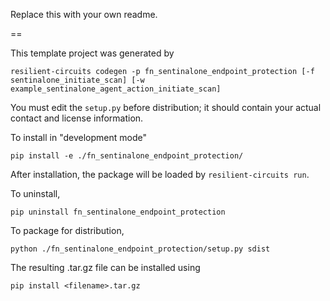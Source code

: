 Replace this with your own readme.

==

This template project was generated by

    resilient-circuits codegen -p fn_sentinalone_endpoint_protection [-f sentinalone_initiate_scan] [-w example_sentinalone_agent_action_initiate_scan]


You must edit the `setup.py` before distribution;
it should contain your actual contact and license information.

To install in "development mode"

    pip install -e ./fn_sentinalone_endpoint_protection/

After installation, the package will be loaded by `resilient-circuits run`.


To uninstall,

    pip uninstall fn_sentinalone_endpoint_protection


To package for distribution,

    python ./fn_sentinalone_endpoint_protection/setup.py sdist

The resulting .tar.gz file can be installed using

    pip install <filename>.tar.gz
